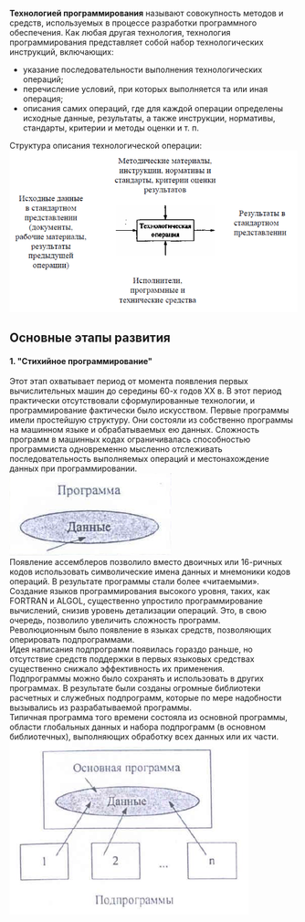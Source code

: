 **Технологией программирования** называют совокупность методов и средств, используемых в процессе разработки программного обеспечения. Как любая другая технология, технология программирования представляет собой набор технологических инструкций, включающих:
- указание последовательности выполнения технологических операций;
- перечисление условий, при которых выполняется та или иная операция;
- описания самих операций, где для каждой операции определены исходные данные, результаты, а также инструкции, нормативы, стандарты, критерии и методы оценки и т. п.
  
Структура описания технологической операции:  
![Структура описания технологической операции](../Pictures/01_01.%20Структура%20описания%20технологической%20операции.png)  
## Основные этапы развития
#### 1. "Стихийное программирование"
Этот этап охватывает период от момента появления первых вычислительных машин до середины 60-х годов XX в. В этот период практически отсутствовали сформулированные технологии, и программирование фактически было искусством. Первые программы имели простейшую структуру. Они состояли из собственно программы на машинном языке и обрабатываемых ею данных. Сложность программ в машинных кодах ограничивалась способностью программиста одновременно мысленно отслеживать последовательность выполняемых операций и местонахождение данных при программировании.  
![Структура первых программ](../Pictures/01_02.%20Структура%20первых%20программ.png)  
Появление ассемблеров позволило вместо двоичных или 16-ричных кодов использовать символические имена данных и мнемоники кодов операций. В результате программы стали более «читаемыми».  
Создание языков программирования высокого уровня, таких, как FORTRAN и ALGOL, существенно упростило программирование вычислений, снизив уровень детализации операций. Это, в свою очередь, позволило увеличить сложность программ.  
Революционным было появление в языках средств, позволяющих оперировать подпрограммами.  
Идея написания подпрограмм появилась гораздо раньше, но отсутствие средств поддержки
в первых языковых средствах существенно снижало эффективность их применения.  
Подпрограммы можно было сохранять и использовать в других программах. В результате были созданы огромные библиотеки расчетных и служебных подпрограмм, которые по мере надобности вызывались из разрабатываемой программы.  
Типичная программа того времени состояла из основной программы, области глобальных
данных и набора подпрограмм (в основном библиотечных), выполняющих обработку всех данных или их части.  
![Архитектура программы с глобальной областью данных](../Pictures/01_03.%20Архитектура%20программы%20с%20глобальной%20областью%20данных.png)  